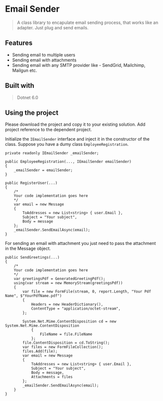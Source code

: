# Email Sender
> A class library to encapulate email sending process, that works like an adapter. Just plug and send emails.

## Features
 - Sending email to multiple users<br>
 - Sending email with attachments<br>
 - Sending email with any SMTP provider like - SendGrid, Mailchimp, Mailgun etc.

## Built with
> Dotnet 6.0

## Using the project

Please download the project and copy it to your existing solution. Add project reference to the dependent project. 

Initialize the `IEmailSender` interface and inject it in the constructor of the class. Suppose you have a dumy class `EmployeeRegistration`.
```
private readonly IEmailSender _emailSender;

public EmployeeRegistration(..., IEmailSender emailSender)
{
    _emailSender = emailSender;
}

public RegisterUser(...)
{
    /*
    Your code implementation goes here
    */
    var email = new Message
    {
        ToAddresses = new List<string> { user.Email },
        Subject = "Your subject",
        Body = message
    };
    _emailSender.SendEmailAsync(email);
}
```
For sending an email with attachment you just need to pass the attachment in the Message object.
```
public SendGreetings(...)
{
    /*
    Your code implementation goes here
    */
    var greetingsPdf = GeneratedGreetingPdf();
    using(var stream = new MemoryStream(greetingsPdf))
    {
        var file = new FormFile(stream, 0, report.Length, "Your Pdf Name", $"YourPdfName.pdf")
        {
            Headers = new HeaderDictionary(),
            ContentType = "application/octet-stream",
        };

        System.Net.Mime.ContentDisposition cd = new System.Net.Mime.ContentDisposition
            {
                FileName = file.FileName
            };
        file.ContentDisposition = cd.ToString();
        var files = new FormFileCollection();
        files.Add(file);
        var email = new Message
        {
            ToAddresses = new List<string> { user.Email },
            Subject = "Your subject",
            Body = message,
            Attachments = files
        };
        _emailSender.SendEmailAsync(email);
    }
}
```
